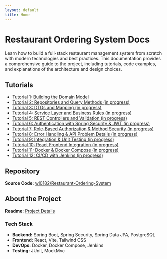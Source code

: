 ```yaml
---
layout: default
title: Home
---
```


# Restaurant Ordering System Docs

Learn how to build a full-stack restaurant management system from scratch with modern technologies and best practices.
This documentation provides a comprehensive guide to the project, including tutorials, code examples, and explanations of the architecture and design choices. 

## Tutorials
- [Tutorial 1: Building the Domain Model](episode-01-building-models.md) 
- [Tutorial 2: Repositories and Query Methods (in progress)](#)
- [Tutorial 3: DTOs and Mapping (in progress)](#)
- [Tutorial 4: Service Layer and Business Rules (in progress)](#)
- [Tutorial 5: REST Controllers and Validation (in progress)](#)
- [Tutorial 6: Authentication with Spring Security & JWT (in progress)](#)
- [Tutorial 7: Role-Based Authorization & Method Security (in progress)](#)
- [Tutorial 8: Error Handling & API Problem Details (in progress)](#)
- [Tutorial 9: Integration & Unit Testing (in progress)](#)
- [Tutorial 10: React Frontend Integration (in progress)](#)
- [Tutorial 11: Docker & Docker Compose (in progress)](#)
- [Tutorial 12: CI/CD with Jenkins (in progress)](#)


## Repository
**Source Code:** [wl0182/Restaurant-Ordering-System](https://github.com/wl0182/Restaurant-Ordering-System)

## About the Project
**Readme:** [Project Details](README.md)


### Tech Stack
- **Backend:** Spring Boot, Spring Security, Spring Data JPA, PostgreSQL
- **Frontend:** React, Vite, Tailwind CSS 
- **DevOps:** Docker, Docker Compose, Jenkins
- **Testing:** JUnit, MockMvc
